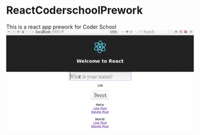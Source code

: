 # ReactCoderschoolPrework
This is a react app prework for Coder School
 ![Prework Gif](https://github.com/domanhtien2011/ReactCoderschoolPrework/blob/master/ReactPrework.gif)
